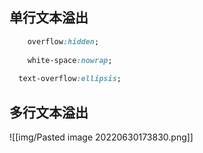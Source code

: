 ## 单行文本溢出

```css
	overflow:hidden;
	
	white-space:nowrap;
  
  text-overflow:ellipsis;
```


## 多行文本溢出



![[img/Pasted image 20220630173830.png]]